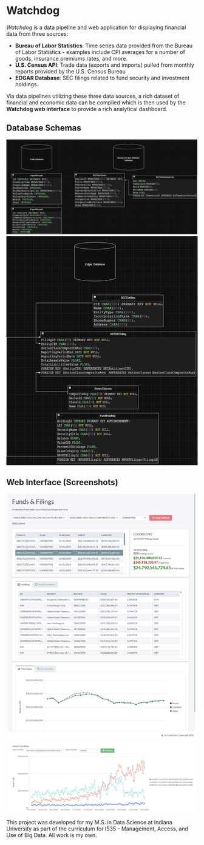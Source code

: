 # Watchdog

_Watchdog_ is a data pipeline and web application for displaying financial data from three sources:
- **Bureau of Labor Statistics**: Time series data provided from the Bureau of Labor Statistics - examples include CPI averages for a number of goods, insurance premiums rates, and more.
- **U.S. Census API**: Trade data (exports and imports) pulled from monthly reports provided by the U.S. Census Bureau
- **EDGAR Database**: SEC filings related to fund security and investment holdings.

Via data pipelines utilizing these three data sources, a rich dataset of financial and economic data can be compiled which is then used by the **Watchdog web interface** to provide a rich analytical dashboard.

## Database Schemas

![alt text](image.png)
![alt text](image-1.png)

## Web Interface (Screenshots)

![alt text](image-4.png)
![alt text](image-3.png)

This project was developed for my M.S. in Data Science at Indiana University as part of the curriculum for I535 - Management, Access, and Use of Big Data. All work is my own.
